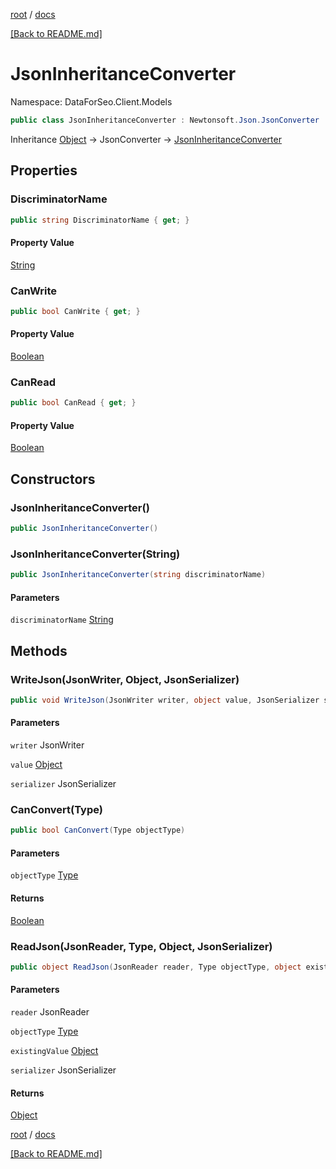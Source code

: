 [root](./../ "root") / [docs](./ "docs")

[[Back to README.md]](./../README.md "[Back to README.md]")

# JsonInheritanceConverter

Namespace: DataForSeo.Client.Models

```csharp
public class JsonInheritanceConverter : Newtonsoft.Json.JsonConverter
```

Inheritance [Object](https://docs.microsoft.com/en-us/dotnet/api/Object) → JsonConverter → [JsonInheritanceConverter](./JsonInheritanceConverter.md)

## Properties

### **DiscriminatorName**

```csharp
public string DiscriminatorName { get; }
```

#### Property Value

[String](https://docs.microsoft.com/en-us/dotnet/api/String)<br>

### **CanWrite**

```csharp
public bool CanWrite { get; }
```

#### Property Value

[Boolean](https://docs.microsoft.com/en-us/dotnet/api/Boolean)<br>

### **CanRead**

```csharp
public bool CanRead { get; }
```

#### Property Value

[Boolean](https://docs.microsoft.com/en-us/dotnet/api/Boolean)<br>

## Constructors

### **JsonInheritanceConverter()**

```csharp
public JsonInheritanceConverter()
```

### **JsonInheritanceConverter(String)**

```csharp
public JsonInheritanceConverter(string discriminatorName)
```

#### Parameters

`discriminatorName` [String](https://docs.microsoft.com/en-us/dotnet/api/String)<br>

## Methods

### **WriteJson(JsonWriter, Object, JsonSerializer)**

```csharp
public void WriteJson(JsonWriter writer, object value, JsonSerializer serializer)
```

#### Parameters

`writer` JsonWriter<br>

`value` [Object](https://docs.microsoft.com/en-us/dotnet/api/Object)<br>

`serializer` JsonSerializer<br>

### **CanConvert(Type)**

```csharp
public bool CanConvert(Type objectType)
```

#### Parameters

`objectType` [Type](https://docs.microsoft.com/en-us/dotnet/api/Type)<br>

#### Returns

[Boolean](https://docs.microsoft.com/en-us/dotnet/api/Boolean)<br>

### **ReadJson(JsonReader, Type, Object, JsonSerializer)**

```csharp
public object ReadJson(JsonReader reader, Type objectType, object existingValue, JsonSerializer serializer)
```

#### Parameters

`reader` JsonReader<br>

`objectType` [Type](https://docs.microsoft.com/en-us/dotnet/api/Type)<br>

`existingValue` [Object](https://docs.microsoft.com/en-us/dotnet/api/Object)<br>

`serializer` JsonSerializer<br>

#### Returns

[Object](https://docs.microsoft.com/en-us/dotnet/api/Object)<br>

[root](./../ "root") / [docs](./ "docs")

[[Back to README.md]](./../README.md "[Back to README.md]")